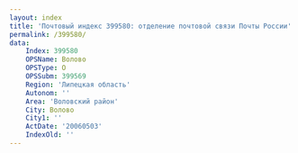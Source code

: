```yaml
---
layout: index
title: 'Почтовый индекс 399580: отделение почтовой связи Почты России'
permalink: /399580/
data:
    Index: 399580
    OPSName: Волово
    OPSType: О
    OPSSubm: 399569
    Region: 'Липецкая область'
    Autonom: ''
    Area: 'Воловский район'
    City: Волово
    City1: ''
    ActDate: '20060503'
    IndexOld: ''
---
```

